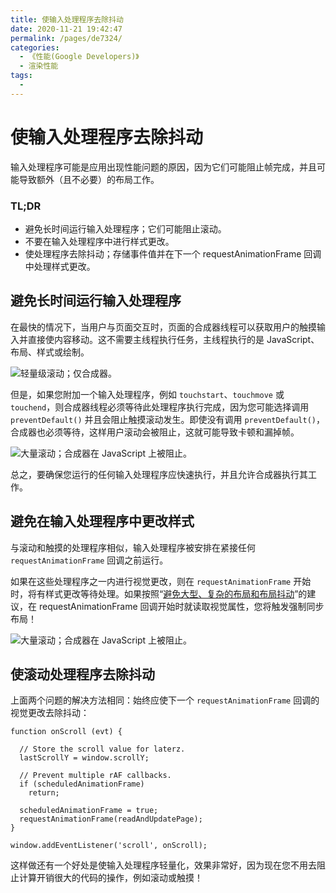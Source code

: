 ```yaml
---
title: 使输入处理程序去除抖动
date: 2020-11-21 19:42:47
permalink: /pages/de7324/
categories:
  - 《性能(Google Developers)》
  - 渲染性能
tags:
  -
---
```


# 使输入处理程序去除抖动

输入处理程序可能是应用出现性能问题的原因，因为它们可能阻止帧完成，并且可能导致额外（且不必要）的布局工作。

### TL;DR

- 避免长时间运行输入处理程序；它们可能阻止滚动。
- 不要在输入处理程序中进行样式更改。
- 使处理程序去除抖动；存储事件值并在下一个 requestAnimationFrame 回调中处理样式更改。

## 避免长时间运行输入处理程序

在最快的情况下，当用户与页面交互时，页面的合成器线程可以获取用户的触摸输入并直接使内容移动。这不需要主线程执行任务，主线程执行的是 JavaScript、布局、样式或绘制。

![轻量级滚动；仅合成器。](https://developers.google.cn/web/fundamentals/performance/rendering/images/debounce-your-input-handlers/compositor-scroll.jpg)

但是，如果您附加一个输入处理程序，例如 `touchstart`、`touchmove` 或 `touchend`，则合成器线程必须等待此处理程序执行完成，因为您可能选择调用 `preventDefault()` 并且会阻止触摸滚动发生。即使没有调用 `preventDefault()`，合成器也必须等待，这样用户滚动会被阻止，这就可能导致卡顿和漏掉帧。

![大量滚动；合成器在 JavaScript 上被阻止。](https://developers.google.cn/web/fundamentals/performance/rendering/images/debounce-your-input-handlers/ontouchmove.jpg)

总之，要确保您运行的任何输入处理程序应快速执行，并且允许合成器执行其工作。

## 避免在输入处理程序中更改样式

与滚动和触摸的处理程序相似，输入处理程序被安排在紧接任何 `requestAnimationFrame` 回调之前运行。

如果在这些处理程序之一内进行视觉更改，则在 `requestAnimationFrame` 开始时，将有样式更改等待处理。如果按照“[避免大型、复杂的布局和布局抖动](https://developers.google.cn/web/fundamentals/performance/rendering/avoid-large-complex-layouts-and-layout-thrashing)”的建议，在 requestAnimationFrame 回调开始时就读取视觉属性，您将触发强制同步布局！

![大量滚动；合成器在 JavaScript 上被阻止。](https://developers.google.cn/web/fundamentals/performance/rendering/images/debounce-your-input-handlers/frame-with-input.jpg)

## 使滚动处理程序去除抖动

上面两个问题的解决方法相同：始终应使下一个 `requestAnimationFrame` 回调的视觉更改去除抖动：

```
function onScroll (evt) {

  // Store the scroll value for laterz.
  lastScrollY = window.scrollY;

  // Prevent multiple rAF callbacks.
  if (scheduledAnimationFrame)
    return;

  scheduledAnimationFrame = true;
  requestAnimationFrame(readAndUpdatePage);
}

window.addEventListener('scroll', onScroll);
```

这样做还有一个好处是使输入处理程序轻量化，效果非常好，因为现在您不用去阻止计算开销很大的代码的操作，例如滚动或触摸！
